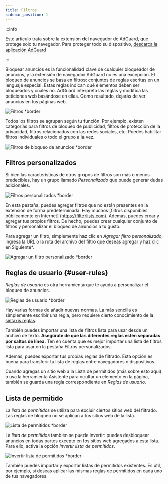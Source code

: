 ```yaml
---
title: Filtros
sidebar_position: 1
---
```


:::info

Este artículo trata sobre la extensión del navegador de AdGuard, que protege solo tu navegador. Para proteger todo su dispositivo, [descarca la aplicación AdGuard](https://agrd.io/download-kb-adblock)

:::

Bloquear anuncios es la funcionalidad clave de cualquier bloqueador de anuncios, y la extensión de navegador AdGuard no es una excepción. El bloqueo de anuncios se basa en filtros: conjuntos de reglas escritas en un lenguaje especial. Estas reglas indican qué elementos deben ser bloqueados y cuáles no. AdGuard interpreta las reglas y modifica las peticiones web basándose en ellas. Como resultado, dejarás de ver anuncios en tus páginas web.

![Filtros \*border](https://cdn.adtidy.org/content/Kb/ad_blocker/browser_extension/ad_blocker_browser_extension_filters.png)

Todos los filtros se agrupan según tu función. Por ejemplo, existen categorías para filtros de bloqueo de publicidad, filtros de protección de la privacidad, filtros relacionados con las redes sociales, etc. Puedes habilitar filtros individuales o todo el grupo a la vez.

![Filtros de bloqueo de anuncios \*border](https://cdn.adtidy.org/content/Kb/ad_blocker/browser_extension/ad_blocker_browser_extension_filters1.png)

## Filtros personalizados

Si bien las características de otros grupos de filtros son más o menos predecibles, hay un grupo llamado _Personalizado_ que puede generar dudas adicionales.

![Filtros personalizados \*border](https://cdn.adtidy.org/content/Kb/ad_blocker/browser_extension/ad_blocker_browser_extension_custom_filters.png)

En esta pestaña, puedes agregar filtros que no están presentes en la extensión de forma predeterminada. Hay muchos [filtros disponibles públicamente en Internet] (https://filterlists.com). Además, puedes crear y agregar tus propios filtros. De hecho, puedes crear cualquier conjunto de filtros y personalizar el bloqueo de anuncios a tu gusto.

Para agregar un filtro, simplemente haz clic en _Agregar filtro personalizado_, ingresa la URL o la ruta del archivo del filtro que deseas agregar y haz clic en Siguiente\*.

![Agregar un filtro personalizado \*border](https://cdn.adtidy.org/content/Kb/ad_blocker/browser_extension/ad_blocker_browser_extension_custom_filters1.png)

## Reglas de usuario {#user-rules}

_Reglas de usuario_ es otra herramienta que te ayuda a personalizar el bloqueo de anuncios.

![Reglas de usuario \*border](https://cdn.adtidy.org/content/Kb/ad_blocker/browser_extension/ad_blocker_browser_extension_user_rules.png)

Hay varias formas de añadir nuevas normas. La más sencilla es simplemente escribir una regla, pero requiere cierto conocimiento de la [sintaxis reglas](/general/ad-filtering/create-own-filters).

También puedes importar una lista de filtros lista para usar desde un archivo de texto. **Asegúrate de que las diferentes reglas estén separadas por saltos de línea.** Ten en cuenta que es mejor importar una lista de filtros lista para usar en la pestaña Filtros personalizados.

Además, puedes exportar tus propias reglas de filtrado. Esta opción es buena para transferir tu lista de reglas entre navegadores o dispositivos.

Cuando agregas un sitio web a la Lista de permitidos (más sobre esto aqui) o usa la herramienta Asistente para ocultar un elemento en la página, también se guarda una regla correspondiente en _Reglas de usuario_.

## Lista de permitido

La _lista de permitidos_ se utiliza para excluir ciertos sitios web del filtrado. Las reglas de bloqueo no se aplican a los sitios web de la lista.

![Lista de permitidos \*border](https://cdn.adtidy.org/content/Kb/ad_blocker/browser_extension/ad_blocker_browser_extension_allowlist.png)

La _lista de permitidos_ también se puede invertir: puedes desbloquear anuncios en todas partes excepto en los sitios web agregados a esta lista. Para ello, activa la opción _Invertir lista de permitidos_.

![Invertir lista de permitidos \*border](https://cdn.adtidy.org/content/Kb/ad_blocker/browser_extension/ad_blocker_browser_extension_allowlist1.png)

También puedes importar y exportar listas de permitidos existentes. Es útil, por ejemplo, si deseas aplicar las mismas reglas de permitidos en cada uno de tus navegadores.
